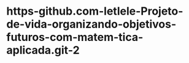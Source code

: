 # https-github.com-letlele-Projeto-de-vida-organizando-objetivos-futuros-com-matem-tica-aplicada.git-2